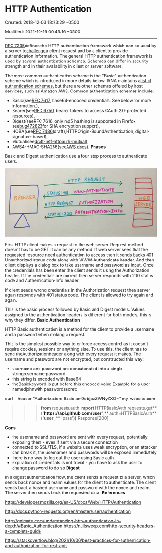 # HTTP Authentication

Created: 2018-12-03 18:23:29 +0500

Modified: 2021-10-16 00:45:16 +0500

---

[RFC 7235](https://tools.ietf.org/html/rfc7235)defines the HTTP authentication framework which can be used by a server to[challenge](https://developer.mozilla.org/en-US/docs/Glossary/challenge)a client request and by a client to provide authentication information.
The general HTTP authentication framework is used by several authentication schemes. Schemes can differ in security strength and in their availability in client or server software.

The most common authentication scheme is the "Basic" authentication scheme which is introduced in more details below. IANA maintains a[list of authentication schemes](https://www.iana.org/assignments/http-authschemes/http-authschemes.xhtml), but there are other schemes offered by host services, such as Amazon AWS. Common authentication schemes include:
-   Basic(see[RFC 7617](https://tools.ietf.org/html/rfc7617), base64-encoded credentials. See below for more information.),
-   Bearer(see[RFC 6750](https://tools.ietf.org/html/rfc6750), bearer tokens to access OAuth 2.0-protected resources),
-   Digest(see[RFC 7616](https://tools.ietf.org/html/rfc7616), only md5 hashing is supported in Firefox, see[bug472823](https://bugzilla.mozilla.org/show_bug.cgi?id=472823)for SHA encryption support),
-   HOBA(see[RFC 7486](https://tools.ietf.org/html/rfc7486)(draft),HTTPOrigin-BoundAuthentication, digital-signature-based),
-   Mutual(see[draft-ietf-httpauth-mutual](https://tools.ietf.org/html/draft-ietf-httpauth-mutual-11)),
-   AWS4-HMAC-SHA256(see[AWS docs](http://docs.aws.amazon.com/AmazonS3/latest/API/sigv4-auth-using-authorization-header.html)).
**Phases**

Basic and Digest authentication use a four step process to authenticate users.

![](media/Authentication_HTTP-Authentication-image1.jpg)

First HTTP client makes a request to the web server. Request method doesn't has to be GET it can be any method. If web server sees that the requested resource need authentication to access then it sends backs 401 Unauthorized status code along with WWW-Authenticate header. And then client displays a dialog box to take username and password as input. Once the credentials has been enter the client sends it using the Authorization header. If the credentials are correct then server responds with 200 status code and Authentication-Info header.

If client sends wrong credentials in the Authorization request then server again responds with 401 status code. The client is allowed to try again and again.

This is the basic process followed by Basic and Digest models. Values assigned to the authentication headers is different for both models, this is why they differ.
**Basic Authentication**

HTTP Basic authentication is a method for the client to provide a username and a password when making a request.

This is the simplest possible way to enforce access control as it doesn't require cookies, sessions or anything else. To use this, the client has to send theAuthorizationheader along with every request it makes. The username and password are not encrypted, but constructed this way:
-   username and password are concatenated into a single string:username:password
-   this string is encoded with Base64
-   theBasickeyword is put before this encoded value
Example for a user namedjohnwith passwordsecret:

curl --header "Authorization: Basic am9objpzZWNyZXQ=" my-website.com

>>> **from** requests.auth **import** HTTPBasicAuth
>>> requests.get**(**'https://api.github.com/user'**,** auth=HTTPBasicAuth**(**'user'**,** 'pass'**))**
Response[200]

**Cons**
-   the username and password are sent with every request, potentially exposing them - even if sent via a secure connection
-   connected to SSL/TLS, if a website uses weak encryption, or an attacker can break it, the usernames and passwords will be exposed immediately
-   there is no way to log out the user using Basic auth
-   expiration of credentials is not trivial - you have to ask the user to change password to do so
**Digest**

In a digest authentication flow, the client sends a request to a server, which sends back nonce and realm values for the client to authenticate. The client sends back a hashed username and password with the nonce and realm. The server then sends back the requested data.
**References**

<https://developer.mozilla.org/en-US/docs/Web/HTTP/Authentication>

<http://docs.python-requests.org/en/master/user/authentication>

<http://qnimate.com/understanding-http-authentication-in-depth/#Basic_Authentication>
<https://nullsweep.com/http-security-headers-a-complete-guide>

<https://stackoverflow.blog/2021/10/06/best-practices-for-authentication-and-authorization-for-rest-apis>

